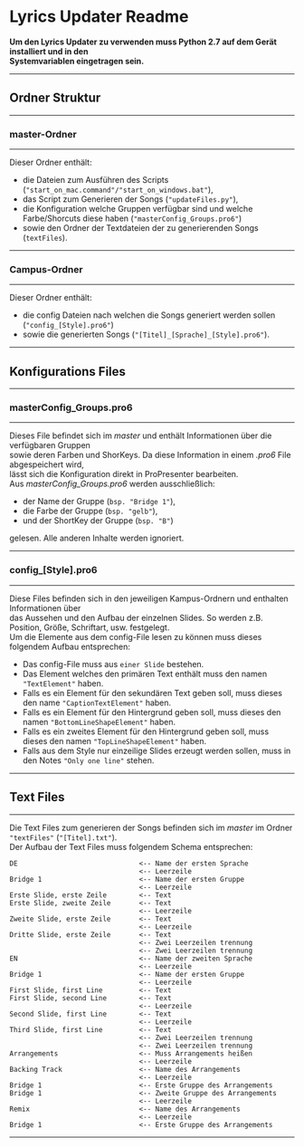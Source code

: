 # Lyrics Updater Readme

**Um den Lyrics Updater zu verwenden muss Python 2.7 auf dem Gerät installiert und in den  
Systemvariablen eingetragen sein.**

---

## Ordner Struktur

---

### master-Ordner

---
Dieser Ordner enthält:

* die Dateien zum Ausführen des Scripts (`"start_on_mac.command"/"start_on_windows.bat"`),
* das Script zum Generieren der Songs (`"updateFiles.py"`),
* die Konfiguration welche Gruppen verfügbar sind und welche Farbe/Shorcuts diese
haben (`"masterConfig_Groups.pro6"`)
* sowie den Ordner der Textdateien der zu generierenden Songs (`textFiles`).

---

### Campus-Ordner

---
Dieser Ordner enthält:

* die config Dateien nach welchen die Songs generiert werden sollen (`"config_[Style].pro6"`)
* sowie die generierten Songs (`"[Titel]_[Sprache]_[Style].pro6"`).

---

## Konfigurations Files

---

### masterConfig_Groups.pro6

---
Dieses File befindet sich im *master* und enthält Informationen über die verfügbaren Gruppen  
sowie deren Farben und ShorKeys. Da diese Information in einem *.pro6* File abgespeichert wird,  
lässt sich die Konfiguration direkt in ProPresenter bearbeiten.  
Aus *masterConfig_Groups.pro6* werden ausschließlich:

* der Name der Gruppe (`bsp. "Bridge 1"`),
* die Farbe der Gruppe (`bsp. "gelb"`),
* und der ShortKey der Gruppe (`bsp. "B"`)

gelesen. Alle anderen Inhalte werden ignoriert.  

---

### config_[Style].pro6

---
Diese Files befinden sich in den jeweiligen Kampus-Ordnern und enthalten Informationen über  
das Aussehen und den Aufbau der einzelnen Slides. So werden z.B. Position, Größe, Schriftart, usw. festgelegt.  
Um die Elemente aus dem config-File lesen zu können muss dieses folgendem Aufbau entsprechen:

* Das config-File muss aus `einer Slide` bestehen.
* Das Element welches den primären Text enthält muss den namen `"TextElement"` haben.
* Falls es ein Element für den sekundären Text geben soll, muss dieses den name `"CaptionTextElement"` haben.
* Falls es ein Element für den Hintergrund geben soll, muss dieses den namen `"BottomLineShapeElement"` haben.
* Falls es ein zweites Element für den Hintergrund geben soll, muss dieses den namen `"TopLineShapeElement"` haben.
* Falls aus dem Style nur einzeilige Slides erzeugt werden sollen, muss in den Notes `"Only one line"` stehen.

---

## Text Files

---
Die Text Files zum generieren der Songs befinden sich im *master* im Ordner `"textFiles"` (`"[Titel].txt"`).  
Der Aufbau der Text Files muss folgendem Schema entsprechen:

```
DE                              <-- Name der ersten Sprache
                                <-- Leerzeile
Bridge 1                        <-- Name der ersten Gruppe
                                <-- Leerzeile
Erste Slide, erste Zeile        <-- Text
Erste Slide, zweite Zeile       <-- Text
                                <-- Leerzeile
Zweite Slide, erste Zeile       <-- Text
                                <-- Leerzeile
Dritte Slide, erste Zeile       <-- Text
                                <-- Zwei Leerzeilen trennung
                                <-- Zwei Leerzeilen trennung
EN                              <-- Name der zweiten Sprache
                                <-- Leerzeile
Bridge 1                        <-- Name der ersten Gruppe
                                <-- Leerzeile
First Slide, first Line         <-- Text
First Slide, second Line        <-- Text
                                <-- Leerzeile
Second Slide, first Line        <-- Text
                                <-- Leerzeile
Third Slide, first Line         <-- Text
                                <-- Zwei Leerzeilen trennung
                                <-- Zwei Leerzeilen trennung
Arrangements                    <-- Muss Arrangements heißen
                                <-- Leerzeile
Backing Track                   <-- Name des Arrangements
                                <-- Leerzeile
Bridge 1                        <-- Erste Gruppe des Arrangements
Bridge 1                        <-- Zweite Gruppe des Arrangements
                                <-- Leerzeile
Remix                           <-- Name des Arrangements
                                <-- Leerzeile
Bridge 1                        <-- Erste Gruppe des Arrangements
```

---
